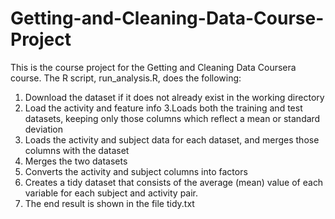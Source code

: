 # Getting-and-Cleaning-Data-Course-Project
This is the course project for the Getting and Cleaning Data Coursera course. The R script, run_analysis.R, does the following:
1. Download the dataset if it does not already exist in the working directory
2. Load the activity and feature info
3.Loads both the training and test datasets, keeping only those columns which reflect a mean or standard deviation
4. Loads the activity and subject data for each dataset, and merges those columns with the dataset
5. Merges the two datasets
6. Converts the activity and subject columns into factors
7. Creates a tidy dataset that consists of the average (mean) value of each variable for each subject and activity pair.
8. The end result is shown in the file tidy.txt
